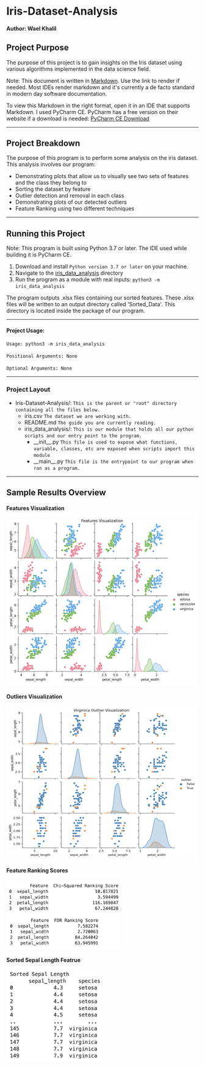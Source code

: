 # Iris-Dataset-Analysis

#### Author: Wael Khalil

## Project Purpose
The purpose of this project is to gain insights on the Iris dataset using various algorithms implemented in the data science field.

Note:
This document is written in [Markdown](https://dillinger.io/). Use the link to render if needed. 
Most IDEs render markdown and it's currently a de facto standard in modern day software documentation.

To view this Markdown in the right format, open it in an IDE that supports Markdown. I used PyCharm CE.
PyCharm has a free version on their website if a download is needed: [PyCharm CE Download](https://www.jetbrains.com/pycharm/download/#section=mac)

---

## Project Breakdown
The purpose of this program is to perform some analysis on the iris dataset. 
This analysis involves our program:
- Demonstrating plots that allow us to visually see two sets of features and the
  class they belong to
- Sorting the dataset by feature
- Outlier detection and removal in each class
- Demonstrating plots of our detected outliers 
- Feature Ranking using two different techniques

---

## Running this Project
Note: This program is built using Python 3.7 or later. The IDE used while building it is PyCharm CE.

1. Download and install `Python version 3.7 or later` on your machine.
2. Navigate to the [iris_data_analysis]() directory
3. Run the program as a module with real inputs: `python3 -m iris_data_analysis`

The program outputs .xlsx files containing our sorted features. These .xlsx files will be written to
an output directory called 'Sorted_Data'. This directory is located inside the package of our 
program.

---

#### Project Usage:
```commandline
Usage: python3 -m iris_data_analysis

Positional Arguments: None

Optional Arguments: None
```

---

### Project Layout
* Iris-Dataset-Analysis/: 
  `This is the parent or "root" directory containing all the files below.`
    * iris.csv
      `The dataset we are working with.`
    * README.md
      `The guide you are currently reading.`
    * iris_data_analysis/: 
      `This is our module that holds all our python scripts and our entry point to the program.`
      * \_\_init\_\_.py 
        `This file is used to expose what functions, variable, classes, etc are exposed when scripts import this module`
      * \_\_main\_\_.py 
        `This file is the entrypoint to our program when ran as a program.`
        
 ---

## Sample Results Overview

#### Features Visualization
<img src="results_snapshots/Features_Visualization.png" alt="Features_Visualization" width="500"/>

#### Outliers Visualization
<img src="results_snapshots/Virginica_Outliers_Visualization.png" alt="Outliers_Visualization" width="500"/>

#### Feature Ranking Scores
<img src="results_snapshots/Feature_Ranking_Results.png" alt="Feature_Ranking" width="300"/>

#### Sorted Sepal Length Featrue
<img src="results_snapshots/Sorted_Sepal_Length_Feature.png" alt="Sorted_Feature" width="250"/>
